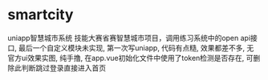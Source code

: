 # smartcity
uniapp智慧城市系统
技能大赛省赛智慧城市项目，调用练习系统中的open api接口, 最后一个自定义模块未实现, 第一次写uniapp, 代码有点糙, 效果都差不多, 无官方ui效果实图, 纯手撸, 在app.vue初始化文件中使用了token检测是否存在, 可删除此判断跳过登录直接进入首页
